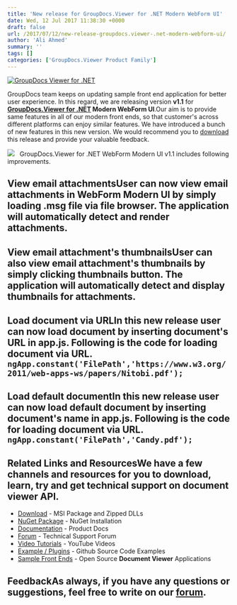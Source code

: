 ```yaml
---
title: 'New release for GroupDocs.Viewer for .NET Modern WebForm UI'
date: Wed, 12 Jul 2017 11:38:30 +0000
draft: false
url: /2017/07/12/new-release-groupdocs.viewer-.net-modern-webform-ui/
author: 'Ali Ahmed'
summary: ''
tags: []
categories: ['GroupDocs.Viewer Product Family']
---
```


[![GroupDocs Viewer for .NET](https://blog.groupdocs.com/wp-content/uploads/sites/4/2016/11/groupdocs-viewer-net.png)](http://groupdocs.com/dot-net/document-viewer-library)

GroupDocs team keeps on updating sample front end application for better user experience. In this regard, we are releasing version **v1.1** for **[GroupDocs.Viewer for .NET](https://downloads.groupdocs.com/viewer/net/new-releases/groupdocs.viewer-for-.net-17.5.0/) Modern WebForm UI**.Our aim is to provide same features in all of our modern front ends, so that customer's across different platforms can enjoy similar features. We have introduced a bunch of new features in this new version. We would recommend you to [download](https://github.com/groupdocs-viewer/GroupDocs.Viewer-for-.NET/releases/tag/WebForm.Modern.UI.v1.1) this release and provide your valuable feedback.

![](http://blog.groupdocs.com/wp-content/uploads/sites/4/2017/07/Screenshot_41.png)   GroupDocs.Viewer for .NET WebForm Modern UI v1.1 includes following improvements.

## View email attachmentsUser can now view email attachments in WebForm Modern UI by simply loading **.msg** file via file browser. The application will automatically detect and render attachments.

## View email attachment's thumbnailsUser can also view email attachment's thumbnails by simply clicking thumbnails button. The application will automatically detect and display thumbnails for attachments.

## Load document via URLIn this new release user can now load document by inserting document's URL in **app.js**. Following is the code for loading document via URL. `ngApp.constant('FilePath','https://www.w3.org/2011/web-apps-ws/papers/Nitobi.pdf');`

## Load default documentIn this new release user can now load default document by inserting document's name in **app.js**. Following is the code for loading document via URL. `ngApp.constant('FilePath','Candy.pdf');`

## Related Links and ResourcesWe have a few channels and resources for you to download, learn, try and get technical support on **document viewer API**.

*   [Download](http://downloads.groupdocs.com/viewer/net "Download API") - MSI Package and Zipped DLLs
*   [NuGet Package](https://www.nuget.org/packages/groupdocs-viewer-dotnet/ "Install from NuGet Package") - NuGet Installation
*   [Documentation](https://docs.groupdocs.com/viewer/net "Document Viewer API Documentation ") - Product Docs
*   [Forum](http://groupdocs.com/Community/forums/groupdocs.viewer-product-family/4/showforum.aspx "Technical Support Forum") - Technical Support Forum
*   [Video Tutorials](https://www.youtube.com/channel/UCgO8dwgI5KAsQCVegviVXYA/playlists "GroupDocs.Viewer video tutorials") - YouTube Videos
*   [Example / Plugins](https://github.com/groupdocsviewer/GroupDocs_Viewer_NET "download example project and front ends") - Github Source Code Examples
*   [Sample Front Ends](https://github.com/groupdocs-viewer/ "Open Source Document Viewer Applications") - Open Source **Document Viewer** Applications

## FeedbackAs always, if you have any questions or suggestions, feel free to write on our [forum](http://groupdocs.com/Community/forums/groupdocs.viewer-product-family/4/showforum.aspx "Technical Support Forum").




